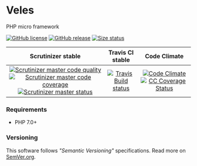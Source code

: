 # Veles

PHP micro framework

[![GitHub license][License img]][License src] [![GitHub release][Release img]][Release src] [![Size status][Size img]][Release src]

| Scrutinizer stable | Travis CI stable | Code Climate |
|:----------------:|:----------------:|:--------------------:|
| [![Scrutinizer master code quality][Scrutinizer master quality image]][Scrutinizer master src] [![Scrutinizer master code coverage][Scrutinizer master coverage image]][Scrutinizer master coverage src] [![Scrutinizer master status][Scrutinizer master status image]][Scrutinizer master status src] | [![Travis Build status][Travis image]][Travis repo] | [![Code Climate][CC Quality status]][CC Quality src] [![CC Coverage Status][CC Coverage image]][CC Coverage repo]  |

### Requirements
* PHP 7.0+

### Versioning

This software follows *"Semantic Versioning"* specifications.
Read more on [SemVer.org](http://semver.org).

  [Travis image]: https://travis-ci.org/nafigator/Veles.svg?branch=master
  [Travis repo]: https://travis-ci.org/nafigator/Veles
  [CC quality status]: https://codeclimate.com/github/nafigator/Veles/badges/gpa.svg
  [CC quality src]: https://codeclimate.com/github/nafigator/Veles
  [CC coverage image]: https://codeclimate.com/github/nafigator/Veles/badges/coverage.svg
  [CC coverage repo]: https://codeclimate.com/github/nafigator/Veles
  [License img]: https://img.shields.io/badge/license-BSD3-brightgreen.svg
  [License src]: https://tldrlegal.com/license/bsd-3-clause-license-(revised)
  [Release img]: https://img.shields.io/badge/release-0.60.31-orange.svg
  [Release src]: https://github.com/nafigator/Veles
  [Size img]: https://img.shields.io/badge/size-716K-blue.svg
  [Scrutinizer master quality image]: https://scrutinizer-ci.com/g/nafigator/Veles/badges/quality-score.png?b=master
  [Scrutinizer master src]: https://scrutinizer-ci.com/g/nafigator/Veles/?branch=master
  [Scrutinizer master coverage image]: https://scrutinizer-ci.com/g/nafigator/Veles/badges/coverage.png?b=master
  [Scrutinizer master coverage src]: https://scrutinizer-ci.com/g/nafigator/Veles/?branch=master
  [Scrutinizer master status image]: https://scrutinizer-ci.com/g/nafigator/Veles/badges/build.png?b=master
  [Scrutinizer master status src]: https://scrutinizer-ci.com/g/nafigator/Veles/?branch=master
